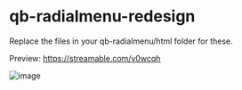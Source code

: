 # qb-radialmenu-redesign

Replace the files in your qb-radialmenu/html folder for these.

Preview:
https://streamable.com/v0wcqh

![image](https://github.com/yungmexx/qb-radialmenu-redesign/assets/113365369/ae4f25e7-6b70-48b4-96c6-9b854ef68dcc)
